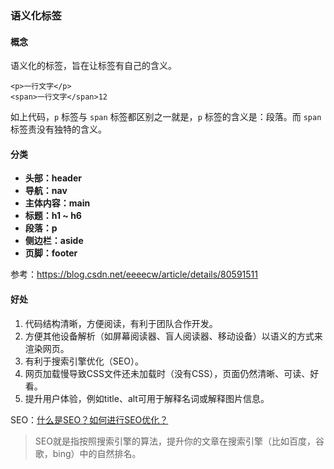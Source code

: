 ### 语义化标签

#### 概念

语义化的标签，旨在让标签有自己的含义。

```
<p>一行文字</p>
<span>一行文字</span>12
```

如上代码，`p` 标签与 `span` 标签都区别之一就是，`p` 标签的含义是：段落。而 `span` 标签责没有独特的含义。

#### 分类

- **头部：header**
- **导航：nav**
- **主体内容：main**
- **标题：h1 ~ h6**
- **段落：p**
- **侧边栏：aside**
- **页脚：footer**

参考：https://blog.csdn.net/eeeecw/article/details/80591511

#### 好处

1. 代码结构清晰，方便阅读，有利于团队合作开发。
2. 方便其他设备解析（如屏幕阅读器、盲人阅读器、移动设备）以语义的方式来渲染网页。
3. 有利于搜索引擎优化（SEO）。
4. 网页加载慢导致CSS文件还未加载时（没有CSS），页面仍然清晰、可读、好看。
5. 提升用户体验，例如title、alt可用于解释名词或解释图片信息。

SEO：[什么是SEO？如何进行SEO优化？](https://zhuanlan.zhihu.com/p/210428775)

> SEO就是指按照搜索引擎的算法，提升你的文章在搜索引擎（比如百度，谷歌，bing）中的自然排名。
